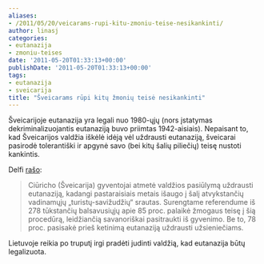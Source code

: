 ```yaml
---
aliases:
- /2011/05/20/veicarams-rupi-kitu-zmoniu-teise-nesikankinti/
author: linasj
categories:
- eutanazija
- zmoniu-teises
date: '2011-05-20T01:33:13+00:00'
publishDate: '2011-05-20T01:33:13+00:00'
tags:
- eutanazija
- sveicarija
title: "Šveicarams rūpi kitų žmonių teisė nesikankinti"
---
```

Šveicarijoje eutanazija yra legali nuo 1980-ųjų (nors įstatymas dekriminalizuojantis eutanaziją buvo priimtas 1942-aisiais). Nepaisant to, kad Šveicarijos valdžia iškėlė idėją vėl uždrausti eutanaziją, šveicarai pasirodė tolerantiški ir apgynė savo (bei kitų šalių piliečių) teisę nustoti kankintis.

Delfi [rašo](http://www.delfi.lt/news/daily/Health/sveicarai-pries-eutanazijos-draudima.d?id=45568849):

 
>  Ciūricho (Šveicarija) gyventojai atmetė valdžios pasiūlymą uždrausti eutanaziją, kadangi pastaraisiais metais išaugo į šalį atvykstančių vadinamųjų „turistų-savižudžių“ srautas. Surengtame referendume iš 278 tūkstančių balsavusiųjų apie 85 proc. palaikė žmogaus teisę į šią procedūrą, leidžiančią savanoriškai pasitraukti iš gyvenimo. Be to, 78 proc. pasisakė prieš ketinimą eutanaziją uždrausti užsieniečiams.

Lietuvoje reikia po truputį irgi pradėti judinti valdžią, kad eutanazija būtų legalizuota.